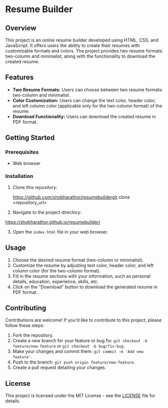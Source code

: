 # Resume Builder

## Overview

This project is an online resume builder developed using HTML, CSS, and JavaScript. It offers users the ability to create their resumes with customizable formats and colors. The project provides two resume formats: two-column and minimalist, along with the functionality to download the created resume.

## Features

- **Two Resume Formats:** Users can choose between two resume formats: two-column and minimalist.
- **Color Customization:** Users can change the text color, header color, and left column color (applicable only for the two-column format) of the resume.
- **Download Functionality:** Users can download the created resume in PDF format.

## Getting Started

### Prerequisites

- Web browser

### Installation

1. Clone this repository:


   https://github.com/shobharathor/resumebuildergit clone <repository_url>
  

2. Navigate to the project directory:

  
https://shobharathor.github.io/resumebuilder/

3. Open the `index.html` file in your web browser.

## Usage

1. Choose the desired resume format (two-column or minimalist).
2. Customize the resume by adjusting text color, header color, and left column color (for the two-column format).
3. Fill in the resume sections with your information, such as personal details, education, experience, skills, etc.
4. Click on the "Download" button to download the generated resume in PDF format.

## Contributing

Contributions are welcome! If you'd like to contribute to this project, please follow these steps:

1. Fork the repository.
2. Create a new branch for your feature or bug fix: `git checkout -b feature/new-feature` or `git checkout -b bug/fix-bug`.
3. Make your changes and commit them: `git commit -m 'Add new feature'`.
4. Push to the branch: `git push origin feature/new-feature`.
5. Create a pull request detailing your changes.

## License

This project is licensed under the MIT License - see the [LICENSE](LICENSE) file for details.


